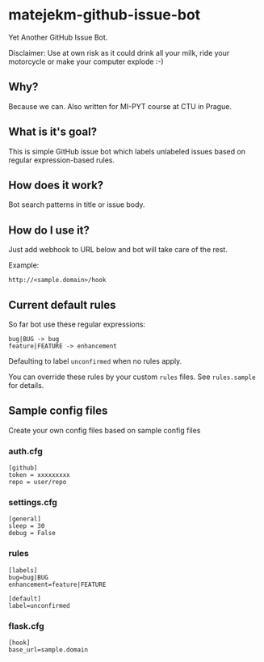 # matejekm-github-issue-bot
Yet Another GitHub Issue Bot.

Disclaimer: Use at own risk as it could drink all your milk, ride your motorcycle or make your computer explode :-)

## Why?
Because we can. Also written for MI-PYT course at CTU in Prague.

## What is it's goal?
This is simple GitHub issue bot which labels unlabeled issues based on regular expression-based rules.

## How does it work?
Bot search patterns in title or issue body.

## How do I use it?
Just add webhook to URL below and bot will take care of the rest.

Example:

    http://<sample.domain>/hook

## Current default rules
So far bot use these regular expressions:

    bug|BUG -> bug
    feature|FEATURE -> enhancement

Defaulting to label `unconfirmed` when no rules apply.

You can override these rules by your custom `rules` files. See `rules.sample` for details.

## Sample config files

Create your own config files based on sample config files

### auth.cfg

    [github]
    token = xxxxxxxxx
    repo = user/repo

### settings.cfg

    [general]
    sleep = 30
    debug = False

### rules

	[labels]
	bug=bug|BUG
	enhancement=feature|FEATURE

	[default]
	label=unconfirmed

### flask.cfg

	[hook]
	base_url=sample.domain
